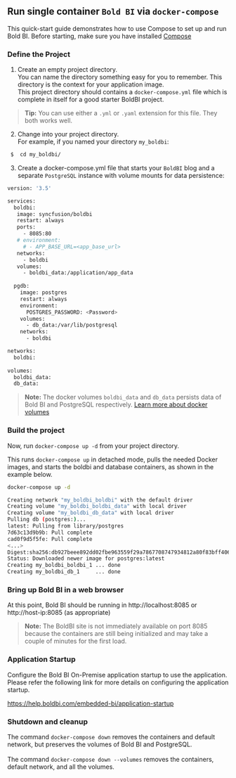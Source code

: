 ## Run single container `Bold BI` via `docker-compose`

 This quick-start guide demonstrates how to use Compose to set up and run Bold BI. Before starting, make sure you have installed [Compose](https://docs.docker.com/compose/install/)

### Define the Project

  1. Create an empty project directory.<br/>
  You can name the directory something easy for you to remember. This directory is the context for your application image.<br/>
  This project directory should contains a `docker-compose.yml` file which is complete in itself for a good starter BoldBI project.
  
  > **Tip:**
    You can use either a `.yml` or `.yaml` extension for this file. They both works well.
  
  2.  Change into your project directory.<br/>
  For example, if you named your directory `my_boldbi`:

  ```sh
   $  cd my_boldbi/
   ```
   3. Create a docker-compose.yml file that starts your `BoldBI` blog and a separate `PostgreSQL` instance with volume mounts for data persistence:

```sh
version: '3.5'

services:
  boldbi:
   image: syncfusion/boldbi
   restart: always
   ports:
     - 8085:80
   # environment:
     # - APP_BASE_URL=<app_base_url>
   networks:
     - boldbi
   volumes:
     - boldbi_data:/application/app_data
    
  pgdb:
    image: postgres
    restart: always
    environment:
      POSTGRES_PASSWORD: <Password>
    volumes:
      - db_data:/var/lib/postgresql
    networks:
      - boldbi

networks:
  boldbi:
  
volumes:
  boldbi_data:
  db_data:
  ```

> **Note:**
> The docker volumes `boldbi_data` and `db_data` persists data of Bold BI and PostgreSQL respectively. [Learn more about docker volumes](https://docs.docker.com/storage/volumes/)

### Build the project

Now, run `docker-compose up -d` from your project directory.
<br />

This runs `docker-compose up` in detached mode, pulls the needed Docker images, and starts the boldbi and database containers, as shown in the example below.
```sh
docker-compose up -d

Creating network "my_boldbi_boldbi" with the default driver
Creating volume "my_boldbi_boldbi_data" with local driver
Creating volume "my_boldbi_db_data" with local driver
Pulling db (postgres:)...
latest: Pulling from library/postgres
7d63c13d9b9b: Pull complete
cad0f9d5f5fe: Pull complete
<...>
Digest:sha256:db927beee892dd02fbe963559f29a7867708747934812a80f83bff406a0d54fd
Status: Downloaded newer image for postgres:latest
Creating my_boldbi_boldbi_1 ... done
Creating my_boldbi_db_1     ... done
```
### Bring up Bold BI in a web browser

At this point, Bold BI should be running in http://localhost:8085 or http://host-ip:8085 (as appropriate)

> **Note:**
> The BoldBI site is not immediately available on port 8085 because the containers are still being initialized and may take a couple of minutes for the first load.

### Application Startup

Configure the Bold BI On-Premise application startup to use the application. Please refer the following link for more details on configuring the application startup.

https://help.boldbi.com/embedded-bi/application-startup

### Shutdown and cleanup

The command `docker-compose down` removes the containers and default network, but preserves the volumes of Bold BI and PostgreSQL. <br /><br />
The command `docker-compose down --volumes` removes the containers, default network, and all the volumes.


